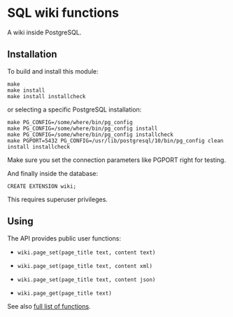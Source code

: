 SQL wiki functions
==================

A wiki inside PostgreSQL.

Installation
------------

To build and install this module:

    make
    make install
    make install installcheck

or selecting a specific PostgreSQL installation:

    make PG_CONFIG=/some/where/bin/pg_config
    make PG_CONFIG=/some/where/bin/pg_config install
    make PG_CONFIG=/some/where/bin/pg_config installcheck
    make PGPORT=5432 PG_CONFIG=/usr/lib/postgresql/10/bin/pg_config clean install installcheck

Make sure you set the connection parameters like PGPORT right for testing.

And finally inside the database:

    CREATE EXTENSION wiki;

This requires superuser privileges.

Using
-----

The API provides public user functions:

- `wiki.page_set(page_title text, content text)`
- `wiki.page_set(page_title text, content xml)`
- `wiki.page_set(page_title text, content json)`

- `wiki.page_get(page_title text)`

See also [full list of functions](test/expected/manifest.out).

